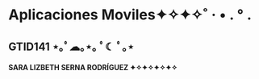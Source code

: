 # Aplicaciones Moviles✦✧✦✧˚ · • . ° .
## GTID141 ⋆｡ﾟ☁︎｡⋆｡ ﾟ☾ ﾟ｡⋆
#### SARA LIZBETH SERNA RODRÍGUEZ ✦✧✦✧✦✧✦✧
